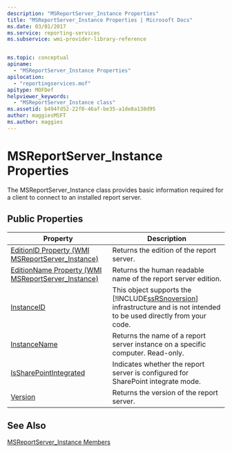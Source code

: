 ```yaml
---
description: "MSReportServer_Instance Properties"
title: "MSReportServer_Instance Properties | Microsoft Docs"
ms.date: 03/01/2017
ms.service: reporting-services
ms.subservice: wmi-provider-library-reference


ms.topic: conceptual
apiname: 
  - "MSReportServer_Instance Properties"
apilocation: 
  - "reportingservices.mof"
apitype: MOFDef
helpviewer_keywords: 
  - "MSReportServer_Instance class"
ms.assetid: b494fd52-22f0-46af-be35-a1de8a138d95
author: maggiesMSFT
ms.author: maggies
---
```

# MSReportServer_Instance Properties
  The MSReportServer_Instance class provides basic information required for a client to connect to an installed report server.  
  
## Public Properties  
  
|Property|Description|  
|-|-|  
|[EditionID Property &#40;WMI MSReportServer_Instance&#41;](../../reporting-services/wmi-provider-library-reference/msreportserver-instance-properties-editionid.md)|Returns the edition of the report server.|  
|[EditionName Property &#40;WMI MSReportServer_Instance&#41;](../../reporting-services/wmi-provider-library-reference/msreportserver-instance-properties-editionname.md)|Returns the human readable name of the report server edition.|  
|[InstanceID](../../reporting-services/wmi-provider-library-reference/msreportserver-instance-properties-instanceid.md)|This object supports the [!INCLUDE[ssRSnoversion](../../includes/ssrsnoversion-md.md)] infrastructure and is not intended to be used directly from your code.|  
|[InstanceName](../../reporting-services/wmi-provider-library-reference/msreportserver-instance-properties-instancename.md)|Returns the name of a report server instance on a specific computer. Read-only.|  
|[IsSharePointIntegrated](../../reporting-services/wmi-provider-library-reference/msreportserver-instance-properties-issharepointintegrated.md)|Indicates whether the report server is configured for SharePoint integrate mode.|  
|[Version](../../reporting-services/wmi-provider-library-reference/msreportserver-instance-properties-version.md)|Returns the version of the report server.|  
  
## See Also  
 [MSReportServer_Instance Members](../../reporting-services/wmi-provider-library-reference/msreportserver-instance-members.md)  
  
  

